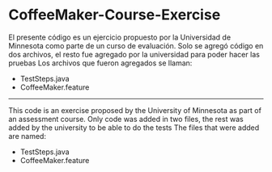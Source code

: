 # CoffeeMaker-Course-Exercise
El presente código es un ejercicio propuesto por la Universidad de Minnesota como parte de un curso de evaluación. 
Solo se agregó código en dos archivos, el resto fue agregado por la universidad para poder hacer las pruebas
Los archivos que fueron agregados se llaman: 
  - TestSteps.java
  - CoffeeMaker.feature
--------------------------------------------------------------------------------------
This code is an exercise proposed by the University of Minnesota as part of an assessment course.
Only code was added in two files, the rest was added by the university to be able to do the tests
The files that were added are named:
  - TestSteps.java
  - CoffeeMaker.feature
